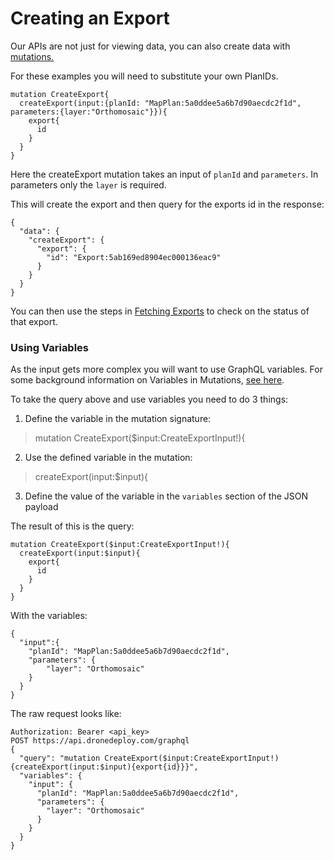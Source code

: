 # Creating an Export

Our APIs are not just for viewing data, you can also create data with [mutations.](http://graphql.org/learn/queries/#mutations)

For these examples you will need to substitute your own PlanIDs.

```
mutation CreateExport{
  createExport(input:{planId: "MapPlan:5a0ddee5a6b7d90aecdc2f1d", parameters:{layer:"Orthomosaic"}}){
    export{
      id
    }
  }
}
```

Here the createExport mutation takes an input of `planId` and `parameters`. In parameters only the `layer` is required.

This will create the export and then query for the exports id in the response:

```
{
  "data": {
    "createExport": {
      "export": {
        "id": "Export:5ab169ed8904ec000136eac9"
      }
    }
  }
}
```

You can then use the steps in [Fetching Exports](/apis/examples/fetching-exports.md) to check on the status of that export.

### Using Variables

As the input gets more complex you will want to use GraphQL variables. For some background information on Variables in Mutations, [see here](http://graphql.org/learn/queries/#variables).

To take the query above and use variables you need to do 3 things:

1. Define the variable in the mutation signature:
> mutation CreateExport\($input:CreateExportInput!\){
2. Use the defined variable in the mutation:
> createExport\(input:$input\){
3. Define the value of the variable in the `variables` section of the JSON payload

The result of this is the query:

```
mutation CreateExport($input:CreateExportInput!){
  createExport(input:$input){
    export{
      id
    }
  }
}
```

With the variables:

```
{
  "input":{
    "planId": "MapPlan:5a0ddee5a6b7d90aecdc2f1d",
    "parameters": {
    	"layer": "Orthomosaic"
    }
  }
}
```

The raw request looks like:

```
Authorization: Bearer <api_key>
POST https://api.dronedeploy.com/graphql
{
  "query": "mutation CreateExport($input:CreateExportInput!){createExport(input:$input){export{id}}}",
  "variables": {
    "input": {
      "planId": "MapPlan:5a0ddee5a6b7d90aecdc2f1d",
      "parameters": {
        "layer": "Orthomosaic"
      }
    }
  }
}

```




